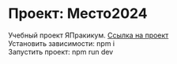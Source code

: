 # Проект: Место2024
Учебный проект ЯПракикум.
[Cсылка на проект](https://kapustinI.github.io/mesto)  
Установить зависимости:
npm i  
Запустить проект:
npm run dev
